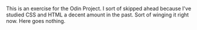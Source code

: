 This is an exercise for the Odin Project. I sort of skipped ahead because I've studied CSS and HTML a decent amount in the past. Sort of winging it right now. Here goes nothing.